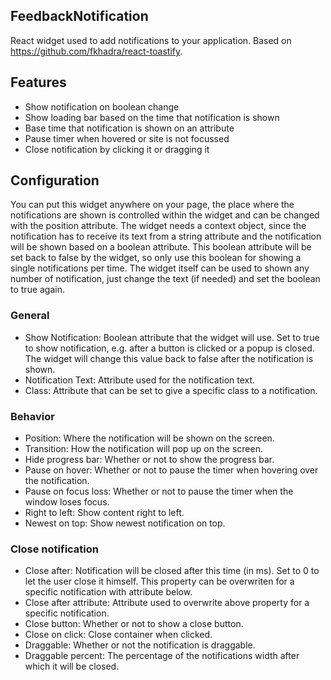## FeedbackNotification
React widget used to add notifications to your application. Based on https://github.com/fkhadra/react-toastify.

## Features
- Show notification on boolean change
- Show loading bar based on the time that notification is shown
- Base time that notification is shown on an attribute
- Pause timer when hovered or site is not focussed
- Close notification by clicking it or dragging it

## Configuration
You can put this widget anywhere on your page, the place where the notifications are shown is controlled within the widget and can be changed with the position attribute. The widget needs a context object, since the notification has to receive its text from a string attribute and the notification will be shown based on a boolean attribute. This boolean attribute will be set back to false by the widget, so only use this boolean for showing a single notifications per time. The widget itself can be used to shown any number of notification, just change the text (if needed) and set the boolean to true again.

### General
- Show Notification: Boolean attribute that the widget will use. Set to true to show notification, e.g. after a button is clicked or a popup is closed. The widget will change this value back to false after the notification is shown.
- Notification Text: Attribute used for the notification text.
- Class: Attribute that can be set to give a specific class to a notification.

### Behavior
- Position: Where the notification will be shown on the screen.
- Transition: How the notification will pop up on the screen.
- Hide progress bar: Whether or not to show the progress bar.
- Pause on hover: Whether or not to pause the timer when hovering over the notification.
- Pause on focus loss: Whether or not to pause the timer when the window loses focus.
- Right to left: Show content right to left.
- Newest on top: Show newest notification on top.

### Close notification
- Close after: Notification will be closed after this time (in ms). Set to 0 to let the user close it himself. This property can be overwriten for a specific notification with attribute below.
- Close after attribute: Attribute used to overwrite above property for a specific notification.
- Close button: Whether or not to show a close button.
- Close on click: Close container when clicked.
- Draggable: Whether or not the notification is draggable.
- Draggable percent: The percentage of the notifications width after which it will be closed.


